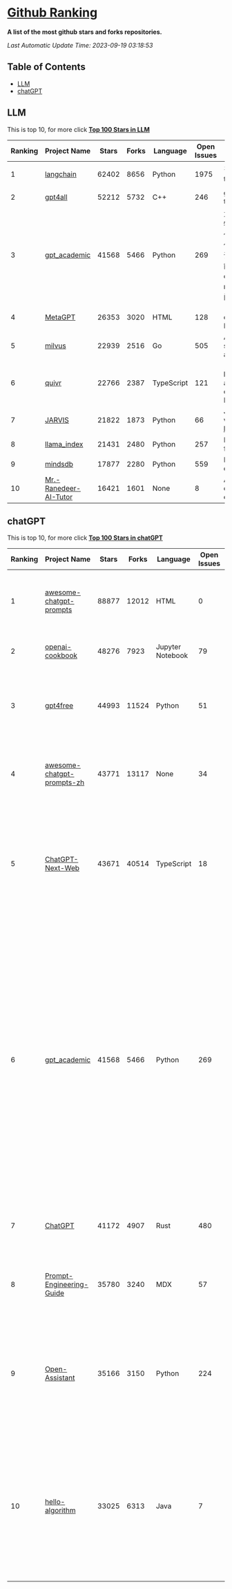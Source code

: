 [Github Ranking](./README.md)
==========

**A list of the most github stars and forks repositories.**

*Last Automatic Update Time: 2023-09-19 03:18:53*

## Table of Contents
 * [LLM](#LLM)
 * [chatGPT](#chatGPT)

## LLM

This is top 10, for more click **[Top 100 Stars in LLM](Top100/LLM.md)**

| Ranking | Project Name | Stars | Forks | Language | Open Issues | Description | Last Commit |
| ------- | ------------ | ----- | ----- | -------- | ----------- | ----------- | ----------- |
| 1 | [langchain](https://github.com/langchain-ai/langchain) | 62402 | 8656 | Python | 1975 | ⚡ Building applications with LLMs through composability ⚡ | 2023-09-19T03:17:36Z |
| 2 | [gpt4all](https://github.com/nomic-ai/gpt4all) | 52212 | 5732 | C++ | 246 | gpt4all: open-source LLM chatbots that you can run anywhere | 2023-09-18T23:02:01Z |
| 3 | [gpt_academic](https://github.com/binary-husky/gpt_academic) | 41568 | 5466 | Python | 269 | 为ChatGPT/GLM提供实用化交互界面，特别优化论文阅读/润色/写作体验，模块化设计，支持自定义快捷按钮&函数插件，支持Python和C++等项目剖析&自译解功能，PDF/LaTex论文翻译&总结功能，支持并行问询多种LLM模型，支持chatglm2等本地模型。兼容文心一言, moss, llama2, rwkv, claude2, 通义千问, 书生, 讯飞星火等。 | 2023-09-18T15:03:32Z |
| 4 | [MetaGPT](https://github.com/geekan/MetaGPT) | 26353 | 3020 | HTML | 128 | 🌟 The Multi-Agent Framework: Given one line Requirement, return PRD, Design, Tasks, Repo | 2023-09-19T02:48:35Z |
| 5 | [milvus](https://github.com/milvus-io/milvus) | 22939 | 2516 | Go | 505 | A cloud-native vector database, storage for next generation AI applications | 2023-09-19T03:16:26Z |
| 6 | [quivr](https://github.com/StanGirard/quivr) | 22766 | 2387 | TypeScript | 121 | 🧠 Your Second Brain supercharged by Generative AI 🧠 Dump all your files and chat with your personal assistant on your files & more using GPT 3.5/4, Private, Anthropic, VertexAI, LLMs... | 2023-09-18T21:11:33Z |
| 7 | [JARVIS](https://github.com/microsoft/JARVIS) | 21822 | 1873 | Python | 66 | JARVIS, a system to connect LLMs with ML community. Paper: https://arxiv.org/pdf/2303.17580.pdf | 2023-09-10T05:50:43Z |
| 8 | [llama_index](https://github.com/jerryjliu/llama_index) | 21431 | 2480 | Python | 257 | LlamaIndex (GPT Index) is a data framework for your LLM applications | 2023-09-19T01:59:41Z |
| 9 | [mindsdb](https://github.com/mindsdb/mindsdb) | 17877 | 2280 | Python | 559 | MindsDB connects AI models to databases. | 2023-09-18T23:40:38Z |
| 10 | [Mr.-Ranedeer-AI-Tutor](https://github.com/JushBJJ/Mr.-Ranedeer-AI-Tutor) | 16421 | 1601 | None | 8 | A GPT-4 AI Tutor Prompt for customizable personalized learning experiences. | 2023-08-31T05:52:22Z |


## chatGPT

This is top 10, for more click **[Top 100 Stars in chatGPT](Top100/chatGPT.md)**

| Ranking | Project Name | Stars | Forks | Language | Open Issues | Description | Last Commit |
| ------- | ------------ | ----- | ----- | -------- | ----------- | ----------- | ----------- |
| 1 | [awesome-chatgpt-prompts](https://github.com/f/awesome-chatgpt-prompts) | 88877 | 12012 | HTML | 0 | This repo includes ChatGPT prompt curation to use ChatGPT better. | 2023-09-16T10:13:22Z |
| 2 | [openai-cookbook](https://github.com/openai/openai-cookbook) | 48276 | 7923 | Jupyter Notebook | 79 | Examples and guides for using the OpenAI API | 2023-09-15T23:54:30Z |
| 3 | [gpt4free](https://github.com/xtekky/gpt4free) | 44993 | 11524 | Python | 51 | The official gpt4free repository \| various collection of powerful language models | 2023-09-19T02:03:09Z |
| 4 | [awesome-chatgpt-prompts-zh](https://github.com/PlexPt/awesome-chatgpt-prompts-zh) | 43771 | 13117 | None | 34 | ChatGPT 中文调教指南。各种场景使用指南。学习怎么让它听你的话。 | 2023-08-08T04:36:57Z |
| 5 | [ChatGPT-Next-Web](https://github.com/Yidadaa/ChatGPT-Next-Web) | 43671 | 40514 | TypeScript | 18 | A well-designed cross-platform ChatGPT UI (Web / PWA / Linux / Win / MacOS). 一键拥有你自己的跨平台 ChatGPT 应用。 | 2023-09-19T03:09:51Z |
| 6 | [gpt_academic](https://github.com/binary-husky/gpt_academic) | 41568 | 5466 | Python | 269 | 为ChatGPT/GLM提供实用化交互界面，特别优化论文阅读/润色/写作体验，模块化设计，支持自定义快捷按钮&函数插件，支持Python和C++等项目剖析&自译解功能，PDF/LaTex论文翻译&总结功能，支持并行问询多种LLM模型，支持chatglm2等本地模型。兼容文心一言, moss, llama2, rwkv, claude2, 通义千问, 书生, 讯飞星火等。 | 2023-09-18T15:03:32Z |
| 7 | [ChatGPT](https://github.com/lencx/ChatGPT) | 41172 | 4907 | Rust | 480 | 🔮 ChatGPT Desktop Application (Mac, Windows and Linux) | 2023-09-13T05:41:13Z |
| 8 | [Prompt-Engineering-Guide](https://github.com/dair-ai/Prompt-Engineering-Guide) | 35780 | 3240 | MDX | 57 | 🐙 Guides, papers, lecture, notebooks and resources for prompt engineering | 2023-09-19T00:22:48Z |
| 9 | [Open-Assistant](https://github.com/LAION-AI/Open-Assistant) | 35166 | 3150 | Python | 224 | OpenAssistant is a chat-based assistant that understands tasks, can interact with third-party systems, and retrieve information dynamically to do so. | 2023-09-18T19:15:22Z |
| 10 | [hello-algorithm](https://github.com/geekxh/hello-algorithm) | 33025 | 6313 | Java | 7 | 🌍 针对小白的算法训练 \| 包括四部分：①.大厂面经 ②.力扣图解  ③.千本开源电子书 ④.百张技术思维导图（项目花了上百小时，希望可以点 star 支持，🌹感谢~）推荐免费ChatGPT使用网站 | 2023-06-13T04:13:17Z |

